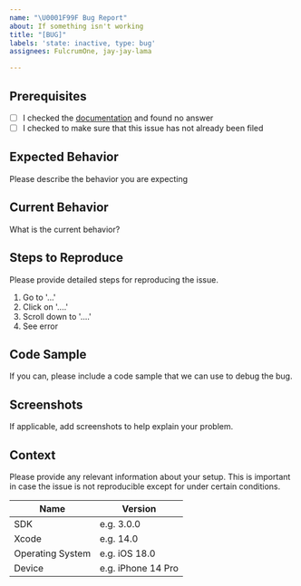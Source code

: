 ```yaml
---
name: "\U0001F99F Bug Report"
about: If something isn't working
title: "[BUG]"
labels: 'state: inactive, type: bug'
assignees: FulcrumOne, jay-jay-lama

---
```


## Prerequisites
- [ ] I checked the [documentation](https://github.com/Mijick/Popups/wiki) and found no answer
- [ ] I checked to make sure that this issue has not already been filed

## Expected Behavior
Please describe the behavior you are expecting

## Current Behavior
What is the current behavior?

## Steps to Reproduce
Please provide detailed steps for reproducing the issue.
1. Go to '...'
2. Click on '....'
3. Scroll down to '....'
4. See error

## Code Sample
If you can, please include a code sample that we can use to debug the bug.

## Screenshots
If applicable, add screenshots to help explain your problem.

## Context
Please provide any relevant information about your setup. This is important in case the issue is not reproducible except for under certain conditions.

| Name | Version |
| ------| ---------|
| SDK | e.g. 3.0.0 |
| Xcode | e.g. 14.0 |
| Operating System | e.g. iOS 18.0 |
| Device | e.g. iPhone 14 Pro |
